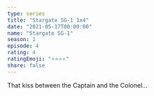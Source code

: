 ```yaml
---
type: series
title: "Stargate SG-1 1x4"
date: "2021-05-17T00:00:00"
name: "Stargate SG-1"
season: 1
episode: 4
rating: 4
ratingEmoji: "⭐️⭐️⭐️⭐️"
share: false
---
```


That kiss between the Captain and the Colonel...
